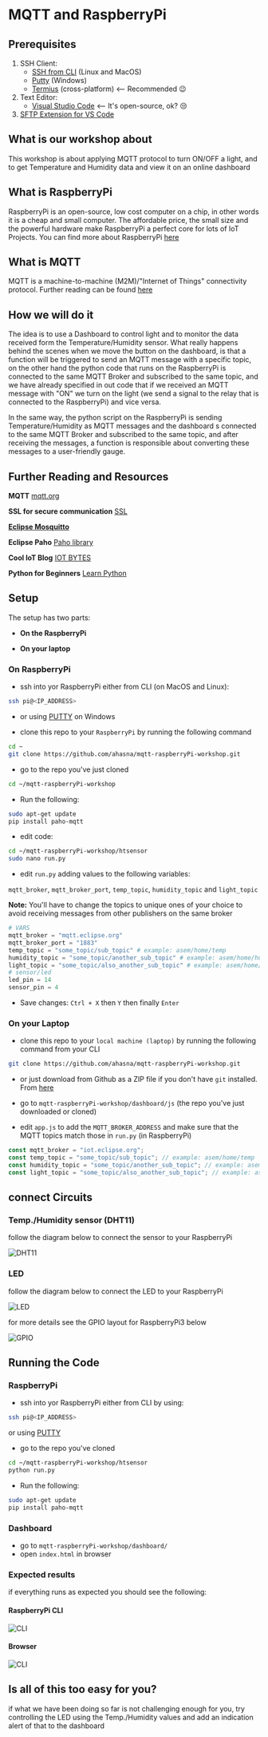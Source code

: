 # MQTT and RaspberryPi

## Prerequisites

1. SSH Client:
    - [SSH from CLI](https://www.ssh.com/ssh/command/) (Linux and MacOS)
    - [Putty](https://www.putty.org/) (Windows)
    - [Termius](https://termius.com/) (cross-platform) <-- Recommended 😉
2. Text Editor:
    - [Visual Studio Code](https://code.visualstudio.com/) <-- It's open-source, ok? 😒
3. [SFTP Extension for VS Code](https://marketplace.visualstudio.com/items?itemName=liximomo.sftp)

## What is our workshop about

This workshop is about applying MQTT protocol to turn ON/OFF a light, and to get Temperature and Humidity data and view it on an online dashboard

## What is RaspberryPi

RaspberryPi is an open-source, low cost computer on a chip, in other words it is a cheap and small computer.
The affordable price, the small size and the powerful hardware make RaspberryPi a perfect core for lots of IoT Projects.
You can find more about RaspberryPi [here](https://www.raspberrypi.org/)

## What is MQTT

MQTT is a machine-to-machine (M2M)/"Internet of Things" connectivity protocol.
Further reading can be found [here](http://mqtt.org/)

## How we will do it

The idea is to use a Dashboard to control light and to monitor the data received form the Temperature/Humidity sensor.
What really happens behind the scenes when we move the button on the dashboard, is that a function will be triggered to send an MQTT message with a specific topic, on the other hand the python code that runs on the RaspberryPi is connected  to the same MQTT Broker and subscribed to the same topic, and we have already specified in out code that if we received an MQTT message with "ON" we turn on the light (we send a signal to the relay that is connected to the RaspberryPi) and vice versa.

In the same way, the python script on the RaspberryPi is sending Temperature/Humidity as MQTT messages and the dashboard s connected  to the same MQTT Broker and subscribed to the same topic, and after receiving the messages, a function is responsible about converting these messages to a user-friendly gauge.

## Further Reading and Resources

**MQTT** [mqtt.org](http://mqtt.org/)

**SSL for secure communication** [SSL](http://info.ssl.com/article.aspx?id=10241)

[**Eclipse Mosquitto**](https://mosquitto.org/)

**Eclipse Paho** [Paho library](https://www.eclipse.org/paho/)

**Cool IoT Blog** [IOT BYTES](https://iotbytes.wordpress.com/)

**Python for Beginners** [Learn Python](https://www.learnpython.org/)

## Setup

The setup has two parts:

- **On the RaspberryPi**

- **On your laptop**

### On RaspberryPi

- ssh into yor RaspberryPi either from CLI (on MacOS and Linux):

```bash
ssh pi@<IP_ADDRESS>
```

- or using [PUTTY](https://www.putty.org/) on Windows

- clone this repo to your `RaspberryPi` by running the following command

```bash
cd ~
git clone https://github.com/ahasna/mqtt-raspberryPi-workshop.git
```

- go to the repo you've just cloned

```bash
cd ~/mqtt-raspberryPi-workshop
```

- Run the following:

```bash
sudo apt-get update
pip install paho-mqtt
```

- edit code:

```bash
cd ~/mqtt-raspberryPi-workshop/htsensor
sudo nano run.py
```

- edit `run.py` adding values to the following variables:

`mqtt_broker`, `mqtt_broker_port`, `temp_topic`, `humidity_topic` and `light_topic`

**Note:** You'll have to change the topics to unique ones of your choice to avoid receiving messages from other publishers on the same broker

```python
# VARS
mqtt_broker = "mqtt.eclipse.org"
mqtt_broker_port = "1883"
temp_topic = "some_topic/sub_topic" # example: asem/home/temp
humidity_topic = "some_topic/another_sub_topic" # example: asem/home/humidity
light_topic = "some_topic/also_another_sub_topic" # example: asem/home/light
# sensor/led
led_pin = 14
sensor_pin = 4
```

- Save changes: `Ctrl + X` then `Y` then finally `Enter`

### On your Laptop

- clone this repo to your `local machine (laptop)` by running the following command from your CLI

```bash
git clone https://github.com/ahasna/mqtt-raspberryPi-workshop.git
```

- or just download from Github as a ZIP file if you don't have `git` installed. From [here](https://github.com/ahasna/mqtt-raspberryPi-workshop)

- go to `mqtt-raspberryPi-workshop/dashboard/js` (the repo you've just downloaded or cloned)

- edit `app.js` to add the `MQTT_BROKER_ADDRESS` and make sure that the MQTT topics match those in `run.py` (in RaspberryPi)

```javascript
const mqtt_broker = "iot.eclipse.org";
const temp_topic = "some_topic/sub_topic"; // example: asem/home/temp
const humidity_topic = "some_topic/another_sub_topic"; // example: asem/home/humidity
const light_topic = "some_topic/also_another_sub_topic"; // example: asem/home/light
```

## connect Circuits

### Temp./Humidity sensor (DHT11)

follow the diagram below to connect the sensor to your RaspberryPi

![DHT11](img/sensor-connect.png)

### LED

follow the diagram below to connect the LED to your RaspberryPi

![LED](img/LED-raspi.png)

for more details see the GPIO layout for RaspberryPi3 below

![GPIO](img/GPIO.png)

## Running the Code

### RaspberryPi

- ssh into yor RaspberryPi either from CLI by using:

```bash
ssh pi@<IP_ADDRESS>
```

or using [PUTTY](https://www.putty.org/)

- go to the repo you've cloned

```bash
cd ~/mqtt-raspberryPi-workshop/htsensor
python run.py
```

- Run the following:

```bash
sudo apt-get update
pip install paho-mqtt
```

### Dashboard

- go to `mqtt-raspberryPi-workshop/dashboard/`
- open `index.html` in browser

### Expected results

if everything runs as expected you should see the following:

#### RaspberryPi CLI

![CLI](img/raspi-cli.gif)

#### Browser

![CLI](img/dashboard.gif)

## Is all of this too easy for you?

if what we have been doing so far is not challenging enough for you, try controlling the LED using the Temp./Humidity values and add an indication alert of that to the dashboard
